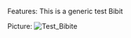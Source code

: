 Features:
This is a generic test Bibit

Picture:
![Test_Bibite](https://user-images.githubusercontent.com/12953812/163606730-d9603a03-4740-478b-b616-dc2107bdb4ab.png)

